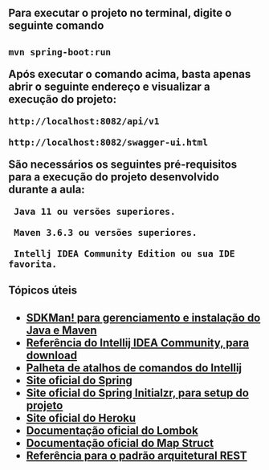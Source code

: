 
<h2>Para executar o projeto no terminal, digite o seguinte comando<h2>

```shell script
mvn spring-boot:run 
```

Após executar o comando acima, basta apenas abrir o seguinte endereço e visualizar a execução do projeto:

  
```
http://localhost:8082/api/v1
  
http://localhost:8082/swagger-ui.html
```
  
São necessários os seguintes pré-requisitos para a execução do projeto desenvolvido durante a aula:
  
```
 Java 11 ou versões superiores.

 Maven 3.6.3 ou versões superiores.

 Intellj IDEA Community Edition ou sua IDE favorita.
```
  
<h2>Tópicos úteis<h2>

* [SDKMan! para gerenciamento e instalação do Java e Maven](https://sdkman.io/)
* [Referência do Intellij IDEA Community, para download](https://www.jetbrains.com/idea/download)
* [Palheta de atalhos de comandos do Intellij](https://resources.jetbrains.com/storage/products/intellij-idea/docs/IntelliJIDEA_ReferenceCard.pdf)
* [Site oficial do Spring](https://spring.io/)
* [Site oficial do Spring Initialzr, para setup do projeto](https://start.spring.io/)
* [Site oficial do Heroku](https://www.heroku.com/)
* [Documentação oficial do Lombok](https://projectlombok.org/)
* [Documentação oficial do Map Struct](https://mapstruct.org/)
* [Referência para o padrão arquitetural REST](https://restfulapi.net/)



